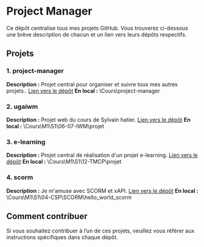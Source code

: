 # Project Manager

Ce dépôt centralise tous mes projets GitHub. Vous trouverez ci-dessous une brève description de chacun et un lien vers leurs dépôts respectifs.

## Projets

### 1. project-manager

**Description :** Projet central pour organiser et suivre tous mes autres projets..
[Lien vers le dépôt](https://github.com/ugadavid/project-manager)
**En local :** \Cours\project-manager

### 2. ugaiwm

**Description :** Projet web du cours de Sylvain hatier.
[Lien vers le dépôt](https://github.com/ugadavid/ugaiwm)
**En local :** \Cours\M1\S1\06-07-IWM\projet

### 3. e-learning

**Description :** Projet central de réalisation d'un projet e-learning.
[Lien vers le dépôt](https://github.com/ugadavid/e-learning)
**En local :** \Cours\M1\S1\12-TMCP\projet

### 4. scorm

**Description :** Je m'amuse avec SCORM et xAPI.
[Lien vers le dépôt](https://github.com/ugadavid/scorm)
**En local :** \Cours\M1\S1\04-CSP\SCORM\hello_world_scorm

## Comment contribuer

Si vous souhaitez contribuer à l’un de ces projets, veuillez vous référer aux instructions spécifiques dans chaque dépôt.

